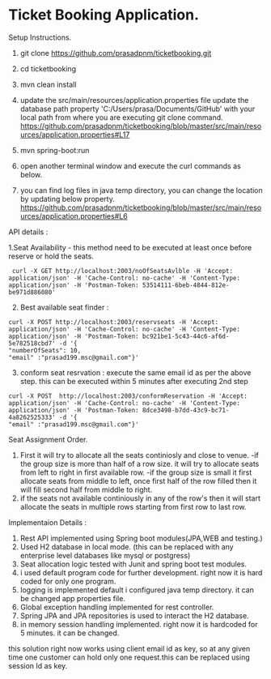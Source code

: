 # Ticket Booking Application.

Setup Instructions.

1. git clone https://github.com/prasadpnm/ticketbooking.git
 2. cd ticketbooking 
 3. mvn clean install
 4. update the src/main/resources/application.properties file 
      update the database path property 'C:/Users/prasa/Documents/GitHub' with your local path from where you are executing git clone command. 
      https://github.com/prasadpnm/ticketbooking/blob/master/src/main/resources/application.properties#L17
  
 5. mvn spring-boot:run
 6. open another terminal window and execute the curl commands as below.
 7. you can find log files in java temp directory, you can change the location by updating below property.
    https://github.com/prasadpnm/ticketbooking/blob/master/src/main/resources/application.properties#L6

  
 API details  :
 
   1.Seat Availability  -
   this method need to be executed at least once before reserve or hold the seats.
   
   
     
     curl -X GET http://localhost:2003/noOfSeatsAvlble -H 'Accept: application/json' -H 'Cache-Control: no-cache' -H 'Content-Type: application/json' -H 'Postman-Token: 53514111-6beb-4844-812e-be971d886080' 
  
  2. Best available seat finder :
  
    curl -X POST http://localhost:2003/reservseats -H 'Accept: application/json' -H 'Cache-Control: no-cache' -H 'Content-Type: application/json' -H 'Postman-Token: bc921be1-5c43-44c6-af6d-5e782518cbd7' -d '{
	"numberOfSeats": 10,
	"email" :"prasad199.msc@gmail.com"}'


  3. conform seat resrvation :
     execute the same email id as per the above step. this can be executed within 5 minutes after executing 2nd step

    curl -X POST  http://localhost:2003/conformReservation -H 'Accept: application/json' -H 'Cache-Control: no-cache' -H 'Content-Type: application/json' -H 'Postman-Token: 8dce3498-b7dd-43c9-bc71-4a8262525333' -d '{
	"email" :"prasad199.msc@gmail.com"}'
	
Seat Assignment Order.

1. First it will try to allocate all the seats continiosly and close to venue.
    -if the group size is more than half of a row size. it will try to allocate seats from left to right in first available     row.
    -if the group size is small it first allocate seats from middle to left, once first half of the row filled then it will fill second half from middle to right.
 2. if the seats not available continiously in any of the row's then it will start allocate the seats in multiple rows     starting from  first row to last row.
 
 
 Implementaion Details :
  
 1. Rest API implemented using Spring boot modules(JPA,WEB and testing.)
 2. Used H2 database in local mode. (this can be replaced with any enterprise level databases like mysql or postgress)
 3. Seat allocation logic tested with Junit and spring boot test modules.
 4. i used default program code for further development. right now it is hard coded for only one program.
 5. logging is implemented default i configured java temp directory. it can be changed app properties file.
 6. Global exception handling implemented for rest controller.
 7. Spring JPA and JPA repositories is used to interact the H2 database.
 8. in memory session handling implemented. right now it is hardcoded for 5 minutes. it can be changed.
  
this solution right now works using client email id as key, so at any given time one customer can hold only one request.this can be replaced using session Id as key.


